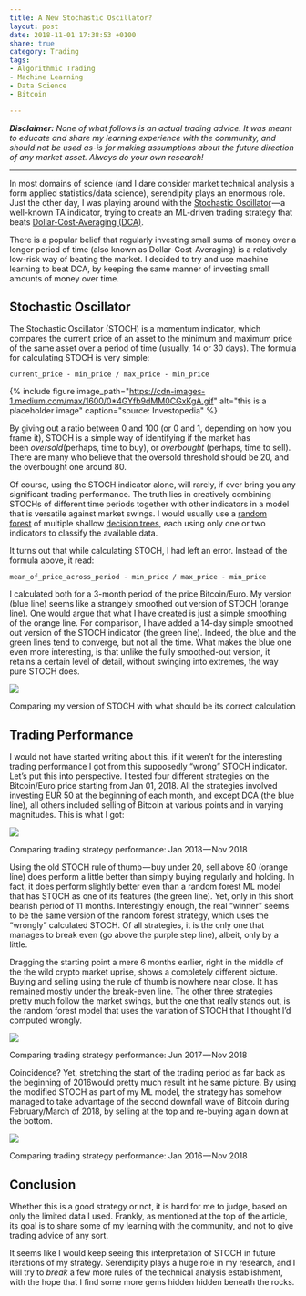 ```yaml
---
title: A New Stochastic Oscillator?
layout: post
date: 2018-11-01 17:38:53 +0100
share: true
category: Trading
tags:
- Algorithmic Trading
- Machine Learning
- Data Science
- Bitcoin

---
```

**_Disclaimer:_** _None of what follows is an actual trading advice. It was meant to educate and share my learning experience with the community, and should not be used as-is for making assumptions about the future direction of any market asset. Always do your own research!_

***

In most domains of science (and I dare consider market technical analysis a form applied statistics/data science), serendipity plays an enormous role. Just the other day, I was playing around with the [Stochastic Oscillator](https://www.investopedia.com/terms/s/stochasticoscillator.asp) — a well-known TA indicator, trying to create an ML-driven trading strategy that beats [Dollar-Cost-Averaging (DCA)](https://www.investopedia.com/terms/d/dollarcostaveraging.asp).

There is a popular belief that regularly investing small sums of money over a longer period of time (also known as Dollar-Cost-Averaging) is a relatively low-risk way of beating the market. I decided to try and use machine learning to beat DCA, by keeping the same manner of investing small amounts of money over time.

## Stochastic Oscillator

The Stochastic Oscillator (STOCH) is a momentum indicator, which compares the current price of an asset to the minimum and maximum price of the same asset over a period of time (usually, 14 or 30 days). The formula for calculating STOCH is very simple:

    current_price - min_price / max_price - min_price

{% include figure image_path="https://cdn-images-1.medium.com/max/1600/0*4GYfb9dMM0CGxKgA.gif" alt="this is a placeholder image" caption="source: Investopedia" %}

By giving out a ratio between 0 and 100 (or 0 and 1, depending on how you frame it), STOCH is a simple way of identifying if the market has been _oversold_(perhaps, time to buy), or _overbought_ (perhaps, time to sell). There are many who believe that the oversold threshold should be 20, and the overbought one around 80.

Of course, using the STOCH indicator alone, will rarely, if ever bring you any significant trading performance. The truth lies in creatively combining STOCHs of different time periods together with other indicators in a model that is versatile against market swings. I would usually use a [random forest](https://en.wikipedia.org/wiki/Random_forest) of multiple shallow [decision trees](https://en.wikipedia.org/wiki/Decision_tree_learning), each using only one or two indicators to classify the available data.

It turns out that while calculating STOCH, I had left an error. Instead of the formula above, it read:

    mean_of_price_across_period - min_price / max_price - min_price

I calculated both for a 3-month period of the price Bitcoin/Euro. My version (blue line) seems like a strangely smoothed out version of STOCH (orange line). One would argue that what I have created is just a simple smoothing of the orange line. For comparison, I have added a 14-day simple smoothed out version of the STOCH indicator (the green line). Indeed, the blue and the green lines tend to converge, but not all the time. What makes the blue one even more interesting, is that unlike the fully smoothed-out version, it retains a certain level of detail, without swinging into extremes, the way pure STOCH does.

![](https://cdn-images-1.medium.com/max/1600/1*kWaD_z7De592VPG3Obim0Q.png)

Comparing my version of STOCH with what should be its correct calculation

## Trading Performance

I would not have started writing about this, if it weren’t for the interesting trading performance I got from this supposedly “wrong” STOCH indicator. Let’s put this into perspective. I tested four different strategies on the Bitcoin/Euro price starting from Jan 01, 2018. All the strategies involved investing EUR 50 at the beginning of each month, and except DCA (the blue line), all others included selling of Bitcoin at various points and in varying magnitudes. This is what I got:

![](https://cdn-images-1.medium.com/max/1600/1*FyHtLmfhZuflH4fRmqJpEA.png)

Comparing trading strategy performance: Jan 2018 — Nov 2018

Using the old STOCH rule of thumb — buy under 20, sell above 80 (orange line) does perform a little better than simply buying regularly and holding. In fact, it does perform slightly better even than a random forest ML model that has STOCH as one of its features (the green line). Yet, only in this short bearish period of 11 months. Interestingly enough, the real “winner” seems to be the same version of the random forest strategy, which uses the “wrongly” calculated STOCH. Of all strategies, it is the only one that manages to break even (go above the purple step line), albeit, only by a little.

Dragging the starting point a mere 6 months earlier, right in the middle of the the wild crypto market uprise, shows a completely different picture. Buying and selling using the rule of thumb is nowhere near close. It has remained mostly under the break-even line. The other three strategies pretty much follow the market swings, but the one that really stands out, is the random forest model that uses the variation of STOCH that I thought I’d computed wrongly.

![](https://cdn-images-1.medium.com/max/1600/1*U-FoyA4z-apvKVcKfPhqIA.png)

Comparing trading strategy performance: Jun 2017 — Nov 2018

Coincidence? Yet, stretching the start of the trading period as far back as the beginning of 2016would pretty much result int he same picture. By using the modified STOCH as part of my ML model, the strategy has somehow managed to take advantage of the second downfall wave of Bitcoin during February/March of 2018, by selling at the top and re-buying again down at the bottom.

![](https://cdn-images-1.medium.com/max/1600/1*EV5qh9zlW8Nm5f6gt4D4gw.png)

Comparing trading strategy performance: Jan 2016 — Nov 2018

## Conclusion

Whether this is a good strategy or not, it is hard for me to judge, based on only the limited data I used. Frankly, as mentioned at the top of the article, its goal is to share some of my learning with the community, and not to give trading advice of any sort.

It seems like I would keep seeing this interpretation of STOCH in future iterations of my strategy. Serendipity plays a huge role in my research, and I will try to _break_ a few more rules of the technical analysis establishment, with the hope that I find some more gems hidden hidden beneath the rocks.